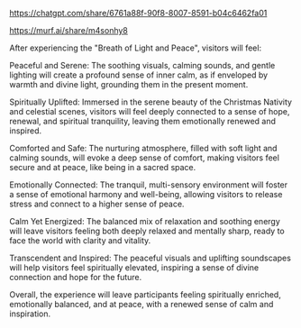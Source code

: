 
https://chatgpt.com/share/6761a88f-90f8-8007-8591-b04c6462fa01

https://murf.ai/share/m4sonhy8

After experiencing the "Breath of Light and Peace", visitors will feel:

Peaceful and Serene: The soothing visuals, calming sounds, and gentle lighting will create a profound sense of inner calm, as if enveloped by warmth and divine light, grounding them in the present moment.

Spiritually Uplifted: Immersed in the serene beauty of the Christmas Nativity and celestial scenes, visitors will feel deeply connected to a sense of hope, renewal, and spiritual tranquility, leaving them emotionally renewed and inspired.

Comforted and Safe: The nurturing atmosphere, filled with soft light and calming sounds, will evoke a deep sense of comfort, making visitors feel secure and at peace, like being in a sacred space.

Emotionally Connected: The tranquil, multi-sensory environment will foster a sense of emotional harmony and well-being, allowing visitors to release stress and connect to a higher sense of peace.

Calm Yet Energized: The balanced mix of relaxation and soothing energy will leave visitors feeling both deeply relaxed and mentally sharp, ready to face the world with clarity and vitality.

Transcendent and Inspired: The peaceful visuals and uplifting soundscapes will help visitors feel spiritually elevated, inspiring a sense of divine connection and hope for the future.

Overall, the experience will leave participants feeling spiritually enriched, emotionally balanced, and at peace, with a renewed sense of calm and inspiration.






